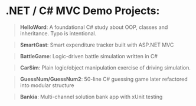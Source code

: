 # .NET / C# MVC Demo Projects:

> <strong>HelloWord</strong>: A foundational C# study about OOP, classes and inheritance. Typo is intentional.

> <strong>SmartGast</strong>: Smart expenditure tracker built with ASP.NET MVC

> <strong>BattleGame</strong>: Logic-driven battle simulation written in C#

> <strong>CarSim</strong>: Plain logic/object manipulation exercise of driving simulation.

> <strong>GuessNum/GuessNum2</strong>: 50-line C# guessing game later refactored into modular structure

> <strong>Bankia</strong>: Multi-channel solution bank app with xUnit testing


